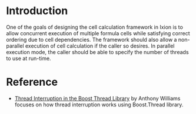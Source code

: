 # Introduction
One of the goals of designing the cell calculation framework in Ixion is to allow concurrent execution of multiple formula cells while satisfying correct ordering due to cell dependencies.  The framework should also allow a non-parallel execution of cell calculation if the caller so desires.  In parallel execution mode, the caller should be able to specify the number of threads to use at run-time.

# Reference
* [Thread Interruption in the Boost Thread Library](http://www.justsoftwaresolutions.co.uk/threading/thread-interruption-in-boost-thread-library.html) by Anthony Williams focuses on how thread interruption works using Boost.Thread library.